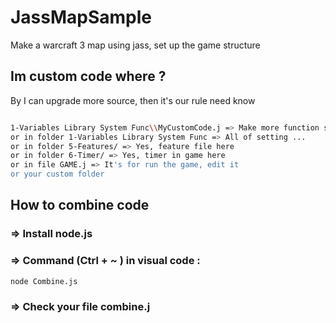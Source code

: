 # JassMapSample
 Make a warcraft 3 map using jass, set up the game structure
 ## Im custom code where ?
 By I can upgrade more source, then it's our rule need know
 ```bash
 
 1-Variables Library System Func\\MyCustomCode.j => Make more function support do something in your map
or in folder 1-Variables Library System Func => All of setting ...
 or in folder 5-Features/ => Yes, feature file here
 or in folder 6-Timer/ => Yes, timer in game here
 or in file GAME.j => It's for run the game, edit it
 or your custom folder
```

## How to combine code 
### => Install node.js
### => Command (Ctrl + ~ ) in visual code : 
```bash
node Combine.js
```
### => Check your file combine.j